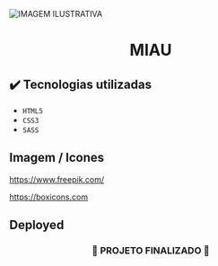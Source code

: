 ![ IMAGEM ILUSTRATIVA ]()


<h1 align="center">
  MIAU 
</h1>

## ✔️ Tecnologias utilizadas
- ``HTML5``
- ``CSS3``
- ``SASS``

## Imagem / Icones

https://www.freepik.com/

https://boxicons.com

## Deployed



<h3 align="center">
  
  :construction: PROJETO FINALIZADO :construction:
  
</h3>
